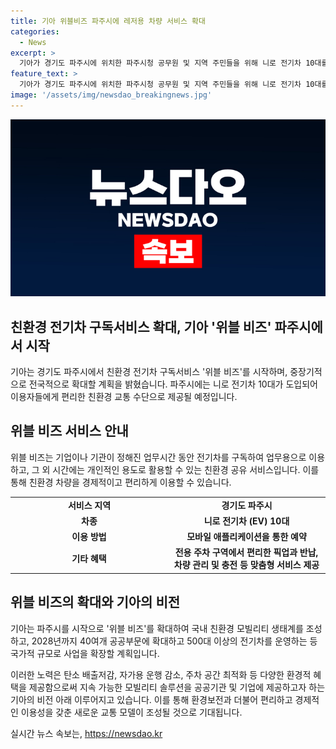 ```yaml
---
title: 기아 위블비즈 파주시에 레저용 차량 서비스 확대
categories:
  - News
excerpt: >
  기아가 경기도 파주시에 위치한 파주시청 공무원 및 지역 주민들을 위해 니로 전기차 10대를 공급하는 위블 비즈 서비스를 시작했다. 이 서비스는 업무시간에 기업이나 기관이 전기차를 이용하고, 그 외 시간에는 개인이 사용할 수 있는 친환경 차량 구독 서비스로, 모바일 애플리케이션을 통해 예약할 수 있다. 또한 차량 관리, 충전 및 IT 솔루션도 제공하여 이용자와 관리자의 편의성을 극대화하고 있으며, 이를 통해 탄소 배출 감소와 주차 공간 최적화에 기여하고 있다. 앞으로 기아는 전국 단위로 확대하여 국내 친환경 모빌리티 생태계를 조성할 계획이다.
feature_text: >
  기아가 경기도 파주시에 위치한 파주시청 공무원 및 지역 주민들을 위해 니로 전기차 10대를 공급하는 위블 비즈 서비스를 시작했다. 이 서비스는 업무시간에 기업이나 기관이 전기차를 이용하고, 그 외 시간에는 개인이 사용할 수 있는 친환경 차량 구독 서비스로, 모바일 애플리케이션을 통해 예약할 수 있다. 또한 차량 관리, 충전 및 IT 솔루션도 제공하여 이용자와 관리자의 편의성을 극대화하고 있으며, 이를 통해 탄소 배출 감소와 주차 공간 최적화에 기여하고 있다. 앞으로 기아는 전국 단위로 확대하여 국내 친환경 모빌리티 생태계를 조성할 계획이다.
image: '/assets/img/newsdao_breakingnews.jpg'
---
```


<p><img src="/assets/img/newsdao_breakingnews.jpg" alt="flaretime 속보" /></p>

<h2 data-ke-size="size26">친환경 전기차 구독서비스 확대, 기아 '위블 비즈' 파주시에서 시작</h2>

<p data-ke-size="size16">기아는 경기도 파주시에서 친환경 전기차 구독서비스 '위블 비즈'를 시작하며, 중장기적으로 전국적으로 확대할 계획을 밝혔습니다. 파주시에는 니로 전기차 10대가 도입되어 이용자들에게 편리한 친환경 교통 수단으로 제공될 예정입니다.</p>

<h2 data-ke-size="size24">위블 비즈 서비스 안내</h2>

<p data-ke-size="size16">위블 비즈는 기업이나 기관이 정해진 업무시간 동안 전기차를 구독하여 업무용으로 이용하고, 그 외 시간에는 개인적인 용도로 활용할 수 있는 친환경 공유 서비스입니다. 이를 통해 친환경 차량을 경제적이고 편리하게 이용할 수 있습니다.</p>

<table>
  <tr>
    <td style="text-align: center; width: 50%;"><b>서비스 지역</b></td>
    <td style="text-align: center;"><b>경기도 파주시</b></td>
  </tr>
  <tr>
    <td style="text-align: center; width: 50%;"><b>차종</b></td>
    <td style="text-align: center;"><b>니로 전기차 (EV) 10대</b></td>
  </tr>
  <tr>
    <td style="text-align: center; width: 50%;"><b>이용 방법</b></td>
    <td style="text-align: center;"><b>모바일 애플리케이션을 통한 예약</b></td>
  </tr>
  <tr>
    <td style="text-align: center; width: 50%;"><b>기타 혜택</b></td>
    <td style="text-align: center;"><b>전용 주차 구역에서 편리한 픽업과 반납, 차량 관리 및 충전 등 맞춤형 서비스 제공</b></td>
  </tr>
</table>

<h2 data-ke-size="size24">위블 비즈의 확대와 기아의 비전</h2>

<p data-ke-size="size16">기아는 파주시를 시작으로 '위블 비즈'를 확대하여 국내 친환경 모빌리티 생태계를 조성하고, 2028년까지 40여개 공공부문에 확대하고 500대 이상의 전기차를 운영하는 등 국가적 규모로 사업을 확장할 계획입니다.</p>

<p data-ke-size="size16">이러한 노력은 탄소 배출저감, 자가용 운행 감소, 주차 공간 최적화 등 다양한 환경적 혜택을 제공함으로써 지속 가능한 모빌리티 솔루션을 공공기관 및 기업에 제공하고자 하는 기아의 비전 아래 이루어지고 있습니다. 이를 통해 환경보전과 더불어 편리하고 경제적인 이용성을 갖춘 새로운 교통 모델이 조성될 것으로 기대됩니다.</p>
실시간 뉴스 속보는, <a href="https://newsdao.kr" rel="dofollow">https://newsdao.kr</a>


